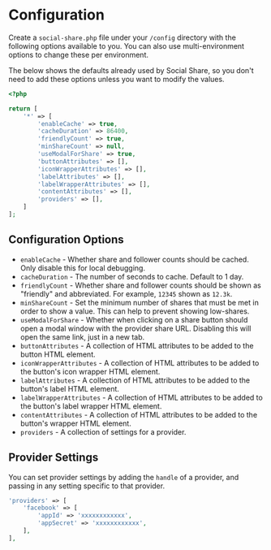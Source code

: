 # Configuration
Create a `social-share.php` file under your `/config` directory with the following options available to you. You can also use multi-environment options to change these per environment.

The below shows the defaults already used by Social Share, so you don't need to add these options unless you want to modify the values.

```php
<?php

return [
    '*' => [
        'enableCache' => true,
        'cacheDuration' => 86400,
        'friendlyCount' => true,
        'minShareCount' => null,
        'useModalForShare' => true,
        'buttonAttributes' => [],
        'iconWrapperAttributes' => [],
        'labelAttributes' => [],
        'labelWrapperAttributes' => [],
        'contentAttributes' => [],
        'providers' => [],
    ]
];
```

## Configuration Options
- `enableCache` - Whether share and follower counts should be cached. Only disable this for local debugging.
- `cacheDuration` - The number of seconds to cache. Default to 1 day.
- `friendlyCount` - Whether share and follower counts should be shown as "friendly" and abbreviated. For example, `12345` shown as `12.3k`.
- `minShareCount` - Set the minimum number of shares that must be met in order to show a value. This can help to prevent showing low-shares.
- `useModalForShare` - Whether when clicking on a share button should open a modal window with the provider share URL. Disabling this will open the same link, just in a new tab.
- `buttonAttributes` - A collection of HTML attributes to be added to the button HTML element.
- `iconWrapperAttributes` - A collection of HTML attributes to be added to the button's icon wrapper HTML element.
- `labelAttributes` - A collection of HTML attributes to be added to the button's label HTML element.
- `labelWrapperAttributes` - A collection of HTML attributes to be added to the button's label wrapper HTML element.
- `contentAttributes` - A collection of HTML attributes to be added to the button's wrapper HTML element.
- `providers` - A collection of settings for a provider.

## Provider Settings
You can set provider settings by adding the `handle` of a provider, and passing in any setting specific to that provider.

```php
'providers' => [
    'facebook' => [
        'appId' => 'xxxxxxxxxxxx',
        'appSecret' => 'xxxxxxxxxxxx',
    ],
],
```

